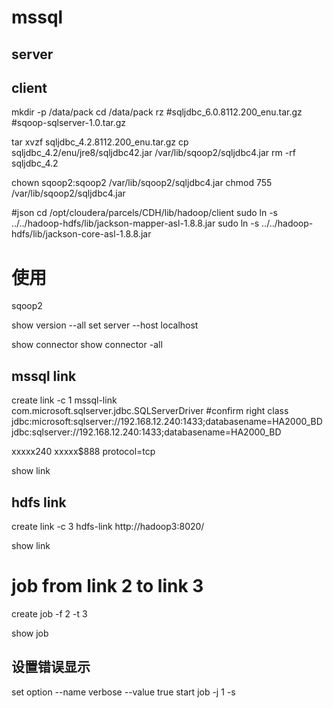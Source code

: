 
# mssql

## server
## client
mkdir -p /data/pack
cd /data/pack
rz
#sqljdbc_6.0.8112.200_enu.tar.gz
#sqoop-sqlserver-1.0.tar.gz

tar xvzf sqljdbc_4.2.8112.200_enu.tar.gz
cp sqljdbc_4.2/enu/jre8/sqljdbc42.jar /var/lib/sqoop2/sqljdbc4.jar
rm -rf sqljdbc_4.2

chown sqoop2:sqoop2 /var/lib/sqoop2/sqljdbc4.jar
chmod 755 /var/lib/sqoop2/sqljdbc4.jar



#json 
cd /opt/cloudera/parcels/CDH/lib/hadoop/client
sudo ln -s ../../hadoop-hdfs/lib/jackson-mapper-asl-1.8.8.jar
sudo ln -s ../../hadoop-hdfs/lib/jackson-core-asl-1.8.8.jar

# 使用
sqoop2

show version --all
set server --host localhost


show connector 
show connector -all

## mssql link
create link -c 1
mssql-link  
com.microsoft.sqlserver.jdbc.SQLServerDriver  #confirm right class
jdbc:microsoft:sqlserver://192.168.12.240:1433;databasename=HA2000_BD
jdbc:sqlserver://192.168.12.240:1433;databasename=HA2000_BD

xxxxx240
xxxxx$888
protocol=tcp

show link

## hdfs link
create link -c 3
hdfs-link
http://hadoop3:8020/


show link
# job from link 2 to link 3
create job -f 2 -t 3


show job
## 设置错误显示
set option --name verbose --value true
start job -j 1 -s 
